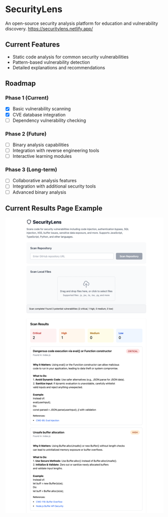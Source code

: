 # SecurityLens 
An open-source security analysis platform for education and vulnerability discovery.
https://securitylens.netlify.app/
## Current Features
- Static code analysis for common security vulnerabilities
- Pattern-based vulnerability detection
- Detailed explanations and recommendations
## Roadmap
### Phase 1 (Current)
- [x] Basic vulnerability scanning
- [x] CVE database integration
- [ ] Dependency vulnerability checking
### Phase 2 (Future)
- [ ] Binary analysis capabilities
- [ ] Integration with reverse engineering tools
- [ ] Interactive learning modules
### Phase 3 (Long-term)
- [ ] Collaborative analysis features
- [ ] Integration with additional security tools
- [ ] Advanced binary analysis
## Current Results Page Example
![Current Results Page Example][currentResultsImage]

[currentResultsImage]: assets/security-lens-screenshot.png
